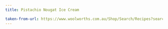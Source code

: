 ```yaml
---
title: Pistachio Nougat Ice Cream

taken-from-url: https://www.woolworths.com.au/Shop/Search/Recipes?searchTerm=pistachio-nougat-ice-cream&name=pistachio-nougat-ice-cream&recipeId=4887
---
```

